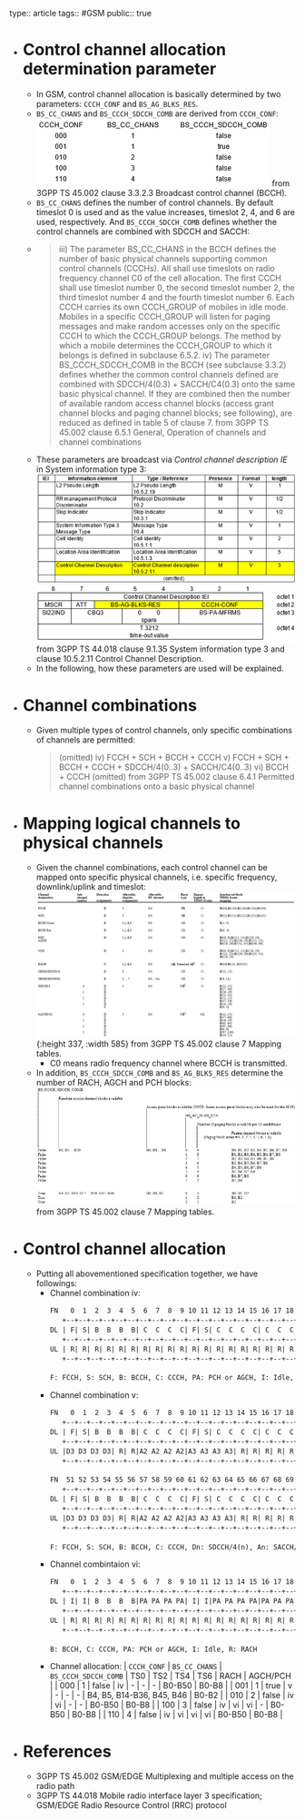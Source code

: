 type:: article
tags:: #GSM
public:: true

- # Control channel allocation determination parameter
	- In GSM, control channel allocation is basically determined by two parameters: `CCCH_CONF` and `BS_AG_BLKS_RES`.
	- `BS_CC_CHANS` and `BS_CCCH_SDCCH_COMB` are derived from `CCCH_CONF`:
	  ![image.png](../assets/image_1656012208669_0.png) 
	  from 3GPP TS 45.002 clause 3.3.2.3 Broadcast control channel (BCCH).
	- `BS_CC_CHANS` defines the number of control channels. By default timeslot 0 is used and as the value increases, timeslot 2, 4, and 6 are used, respectively. And `BS_CCCH_SDCCH_COMB` defines whether the control channels are combined with SDCCH and SACCH:
	- > iii) The parameter BS_CC_CHANS in the BCCH defines the number of basic physical channels supporting common control channels (CCCHs). All shall use timeslots on radio frequency channel C0 of the cell allocation. The first CCCH shall use timeslot number 0, the second timeslot number 2, the third timeslot number 4 and the fourth timeslot number 6. Each CCCH carries its own CCCH_GROUP of mobiles in idle mode. Mobiles in a specific CCCH_GROUP will listen for paging messages and make random accesses only on the specific CCCH to which the CCCH_GROUP belongs. The method by which a mobile determines the CCCH_GROUP to which it belongs is defined in subclause 6.5.2.
	  iv) The parameter BS_CCCH_SDCCH_COMB in the BCCH (see subclause 3.3.2) defines whether the common control channels defined are combined with SDCCH/4(0.3) + SACCH/C4(0.3) onto the same basic physical channel. If they are combined then the number of available random access channel blocks (access grant channel blocks and paging channel blocks; see following), are reduced as defined in table 5 of clause 7.
	  from 3GPP TS 45.002 clause 6.5.1 General, Operation of channels and channel combinations
	- These parameters are broadcast via _Control channel description IE_ in System information type 3:
	  ![image.png](../assets/image_1656011273762_0.png)
	  ![image.png](../assets/image_1656011309772_0.png)
	  from 3GPP TS 44.018 clause 9.1.35 System information type 3 and clause 10.5.2.11 Control Channel Description.
	- In the following, how these parameters are used will be explained.
- # Channel combinations
	- Given multiple types of control channels, only specific combinations of channels are permitted:
	  > (omitted)
	  iv) FCCH + SCH + BCCH + CCCH
	  v) FCCH + SCH + BCCH + CCCH + SDCCH/4(0..3) + SACCH/C4(0..3)
	  vi) BCCH + CCCH
	  (omitted)
	  from 3GPP TS 45.002 clause 6.4.1 Permitted channel combinations onto a basic physical channel
- # Mapping logical channels to physical channels
	- Given the channel combinations, each control channel can be mapped onto specific physical channels, i.e. specific frequency, downlink/uplink and timeslot:
	  ![image.png](../assets/image_1656010229727_0.png){:height 337, :width 585}
	  from 3GPP TS 45.002 clause 7 Mapping tables.
		- C0 means radio frequency channel where BCCH is transmitted.
	- In addition, `BS_CCCH_SDCCH_COMB` and `BS_AG_BLKS_RES` determine the number of RACH, AGCH and PCH blocks:
	  ![image.png](../assets/image_1656013623512_0.png)
	  from 3GPP TS 45.002 clause 7 Mapping tables.
- # Control channel allocation
	- Putting all abovementioned specification together, we have followings:
		- Channel combination iv:
		  ```txt
		  FN   0  1  2  3  4  5  6  7  8  9 10 11 12 13 14 15 16 17 18 19 20 21 22 23 24 25 26 27 28 29 30 31 32 33 34 35 36 37 38 39 40 41 42 43 44 45 46 47 48 49 50
		     +--+--+--+--+--+--+--+--+--+--+--+--+--+--+--+--+--+--+--+--+--+--+--+--+--+--+--+--+--+--+--+--+--+--+--+--+--+--+--+--+--+--+--+--+--+--+--+--+--+--+--+
		  DL | F| S| B  B  B  B| C  C  C  C| F| S| C  C  C  C| C  C  C  C| F| S| C  C  C  C| C  C  C  C| F| S| C  C  C  C| C  C  C  C| F| S|PA PA PA PA|PA PA PA PA| I|
		     +--+--+--+--+--+--+--+--+--+--+--+--+--+--+--+--+--+--+--+--+--+--+--+--+--+--+--+--+--+--+--+--+--+--+--+--+--+--+--+--+--+--+--+--+--+--+--+--+--+--+--+
		  UL | R| R| R| R| R| R| R| R| R| R| R| R| R| R| R| R| R| R| R| R| R| R| R| R| R| R| R| R| R| R| R| R| R| R| R| R| R| R| R| R| R| R| R| R| R| R| R| R| R| R| R|
		     +--+--+--+--+--+--+--+--+--+--+--+--+--+--+--+--+--+--+--+--+--+--+--+--+--+--+--+--+--+--+--+--+--+--+--+--+--+--+--+--+--+--+--+--+--+--+--+--+--+--+--+
		  
		  F: FCCH, S: SCH, B: BCCH, C: CCCH, PA: PCH or AGCH, I: Idle, R: RACH
		  ```
		- Channel combination v:
		  ```txt
		  FN   0  1  2  3  4  5  6  7  8  9 10 11 12 13 14 15 16 17 18 19 20 21 22 23 24 25 26 27 28 29 30 31 32 33 34 35 36 37 38 39 40 41 42 43 44 45 46 47 48 49 50
		     +--+--+--+--+--+--+--+--+--+--+--+--+--+--+--+--+--+--+--+--+--+--+--+--+--+--+--+--+--+--+--+--+--+--+--+--+--+--+--+--+--+--+--+--+--+--+--+--+--+--+--+
		  DL | F| S| B  B  B  B| C  C  C  C| F| S| C  C  C  C| C  C  C  C| F| S|D0 D0 D0 D0|D1 D1 D1 D1| F| S|D2 D2 D2 D2|D3 D3 D3 D3| F| S|A0 A0 A0 A0|A1 A1 A1 A1| I|
		     +--+--+--+--+--+--+--+--+--+--+--+--+--+--+--+--+--+--+--+--+--+--+--+--+--+--+--+--+--+--+--+--+--+--+--+--+--+--+--+--+--+--+--+--+--+--+--+--+--+--+--+
		  UL |D3 D3 D3 D3| R| R|A2 A2 A2 A2|A3 A3 A3 A3| R| R| R| R| R| R| R| R| R| R| R| R| R| R| R| R| R| R| R| R| R| R| R|D0 D0 D0 D0|D1 D1 D1 D1| R| R|D2 D2 D2 D2|
		     +--+--+--+--+--+--+--+--+--+--+--+--+--+--+--+--+--+--+--+--+--+--+--+--+--+--+--+--+--+--+--+--+--+--+--+--+--+--+--+--+--+--+--+--+--+--+--+--+--+--+--+
		     
		  FN  51 52 53 54 55 56 57 58 59 60 61 62 63 64 65 66 67 68 69 70 71 72 73 74 75 76 77 78 79 80 81 82 83 84 85 86 87 88 89 90 91 92 93 94 95 96 97 98 99 00 01
		     +--+--+--+--+--+--+--+--+--+--+--+--+--+--+--+--+--+--+--+--+--+--+--+--+--+--+--+--+--+--+--+--+--+--+--+--+--+--+--+--+--+--+--+--+--+--+--+--+--+--+--+
		  DL | F| S| B  B  B  B| C  C  C  C| F| S| C  C  C  C| C  C  C  C| F| S|D0 D0 D0 D0|D1 D1 D1 D1| F| S|D2 D2 D2 D2|D3 D3 D3 D3| F| S|A2 A2 A2 A2|A3 A3 A3 A3| I|
		     +--+--+--+--+--+--+--+--+--+--+--+--+--+--+--+--+--+--+--+--+--+--+--+--+--+--+--+--+--+--+--+--+--+--+--+--+--+--+--+--+--+--+--+--+--+--+--+--+--+--+--+
		  UL |D3 D3 D3 D3| R| R|A2 A2 A2 A2|A3 A3 A3 A3| R| R| R| R| R| R| R| R| R| R| R| R| R| R| R| R| R| R| R| R| R| R| R|D0 D0 D0 D0|D1 D1 D1 D1| R| R|D2 D2 D2 D2|
		     +--+--+--+--+--+--+--+--+--+--+--+--+--+--+--+--+--+--+--+--+--+--+--+--+--+--+--+--+--+--+--+--+--+--+--+--+--+--+--+--+--+--+--+--+--+--+--+--+--+--+--+
		  
		  F: FCCH, S: SCH, B: BCCH, C: CCCH, Dn: SDCCH/4(n), An: SACCH/C4(n), I: Idle
		  ```
		- Channel combintaion vi:
		  ```txt
		  FN   0  1  2  3  4  5  6  7  8  9 10 11 12 13 14 15 16 17 18 19 20 21 22 23 24 25 26 27 28 29 30 31 32 33 34 35 36 37 38 39 40 41 42 43 44 45 46 47 48 49 50
		     +--+--+--+--+--+--+--+--+--+--+--+--+--+--+--+--+--+--+--+--+--+--+--+--+--+--+--+--+--+--+--+--+--+--+--+--+--+--+--+--+--+--+--+--+--+--+--+--+--+--+--+
		  DL | I| I| B  B  B  B|PA PA PA PA| I| I|PA PA PA PA|PA PA PA PA| I| I|PA PA PA PA|PA PA PA PA| I| I|PA PA PA PA|PA PA PA PA| I| I|PA PA PA PA|PA PA PA PA| I|
		     +--+--+--+--+--+--+--+--+--+--+--+--+--+--+--+--+--+--+--+--+--+--+--+--+--+--+--+--+--+--+--+--+--+--+--+--+--+--+--+--+--+--+--+--+--+--+--+--+--+--+--+
		  UL | R| R| R| R| R| R| R| R| R| R| R| R| R| R| R| R| R| R| R| R| R| R| R| R| R| R| R| R| R| R| R| R| R| R| R| R| R| R| R| R| R| R| R| R| R| R| R| R| R| R| R|
		     +--+--+--+--+--+--+--+--+--+--+--+--+--+--+--+--+--+--+--+--+--+--+--+--+--+--+--+--+--+--+--+--+--+--+--+--+--+--+--+--+--+--+--+--+--+--+--+--+--+--+--+
		  
		  B: BCCH, C: CCCH, PA: PCH or AGCH, I: Idle, R: RACH
		  ```
		- Channel allocation:
		  | `CCCH_CONF` | `BS_CC_CHANS` | `BS_CCCH_SDCCH_COMB` | TS0 | TS2 | TS4 | TS6 | RACH | AGCH/PCH |
		  | 000 | 1 | false | iv | - | - | - | B0-B50 | B0-B8 |
		  | 001 | 1 | true | v | - | - | - | B4, B5, B14-B36, B45, B46 | B0-B2 |
		  | 010 | 2 | false | iv | vi | - | - | B0-B50 | B0-B8 |
		  | 100 | 3 | false | iv | vi | vi | - | B0-B50 | B0-B8 |
		  | 110 | 4 | false | iv | vi | vi | vi | B0-B50 | B0-B8 |
- # References
	- 3GPP TS 45.002 GSM/EDGE Multiplexing and multiple access on the radio path
	- 3GPP TS 44.018 Mobile radio interface layer 3 specification; GSM/EDGE Radio Resource Control (RRC) protocol